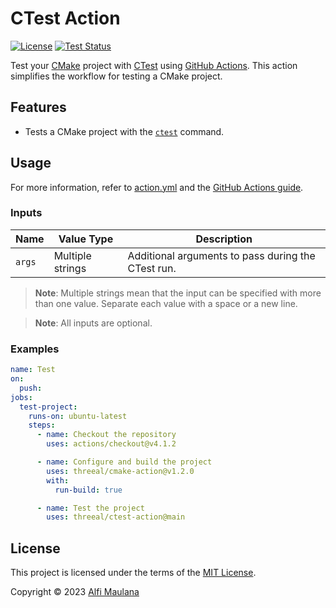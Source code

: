 # CTest Action

[![License](https://img.shields.io/github/license/threeal/ctest-action)](./LICENSE)
[![Test Status](https://img.shields.io/github/actions/workflow/status/threeal/ctest-action/test.yml?label=test&branch=main)](https://github.com/threeal/ctest-action/actions/workflows/test.yml)

Test your [CMake](https://cmake.org/) project with [CTest](https://cmake.org/cmake/help/book/mastering-cmake/chapter/Testing%20With%20CMake%20and%20CTest.html) using [GitHub Actions](https://github.com/features/actions). This action simplifies the workflow for testing a CMake project.

## Features

- Tests a CMake project with the [`ctest`](https://cmake.org/cmake/help/latest/manual/ctest.1.html) command.

## Usage

For more information, refer to [action.yml](./action.yml) and the [GitHub Actions guide](https://docs.github.com/en/actions/learn-github-actions/understanding-github-actions).

### Inputs

| Name | Value Type | Description |
| --- | --- | --- |
| `args` | Multiple strings | Additional arguments to pass during the CTest run. |

> **Note**: Multiple strings mean that the input can be specified with more than one value. Separate each value with a space or a new line.

> **Note**: All inputs are optional.

### Examples

```yaml
name: Test
on:
  push:
jobs:
  test-project:
    runs-on: ubuntu-latest
    steps:
      - name: Checkout the repository
        uses: actions/checkout@v4.1.2

      - name: Configure and build the project
        uses: threeal/cmake-action@v1.2.0
        with:
          run-build: true

      - name: Test the project
        uses: threeal/ctest-action@main
```

## License

This project is licensed under the terms of the [MIT License](./LICENSE).

Copyright © 2023 [Alfi Maulana](https://github.com/threeal/)
